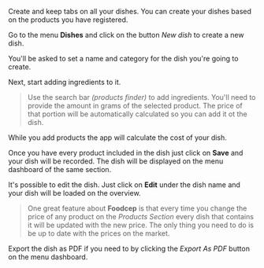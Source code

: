 Create and keep tabs on all your dishes. You can create your dishes based on the products you have registered.

Go to the menu **Dishes** and click on the button *New dish* to create a new dish.

You'll be asked to set a name and category for the dish you're going to create.

Next, start adding ingredients to it.

> Use the search bar *(products finder)* to add ingredients. You'll need to provide the amount in grams of the selected product. The price of that portion will be automatically calculated so you can add it ot the dish.

While you add products the app will calculate the cost of your dish.

Once you have every product included in the dish just click on **Save** and your dish will be recorded. The dish will be displayed on the menu dashboard of the same section.

It's possible to edit the dish. Just click on **Edit** under the dish name and your dish will be loaded on the overview. 

> One great feature about **Foodcep** is that every time you change the price of any product on the *Products Section* every dish that contains it will be updated with the new price. The only thing you need to do is be up to date with the prices on the market.

Export the dish as PDF if you need to by clicking the *Export As PDF* button on the menu dashboard.
